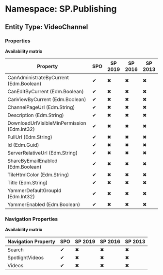 # Namespace: SP.Publishing

## Entity Type: VideoChannel

### Properties

**Availability matrix**

Property | SPO | SP 2019 | SP 2016 | SP 2013
----------|-----|---------|---------|--------
CanAdministrateByCurrent (Edm.Boolean) | ✔ | ✖ | ✖ | ✖
CanEditByCurrent (Edm.Boolean) | ✔ | ✖ | ✖ | ✖
CanViewByCurrent (Edm.Boolean) | ✔ | ✖ | ✖ | ✖
ChannelPageUrl (Edm.String) | ✔ | ✖ | ✖ | ✖
Description (Edm.String) | ✔ | ✖ | ✖ | ✖
DownloadUrlVisibleMinPermission (Edm.Int32) | ✔ | ✖ | ✖ | ✖
FullUrl (Edm.String) | ✔ | ✖ | ✖ | ✖
Id (Edm.Guid) | ✔ | ✖ | ✖ | ✖
ServerRelativeUrl (Edm.String) | ✔ | ✖ | ✖ | ✖
ShareByEmailEnabled (Edm.Boolean) | ✔ | ✖ | ✖ | ✖
TileHtmlColor (Edm.String) | ✔ | ✖ | ✖ | ✖
Title (Edm.String) | ✔ | ✖ | ✖ | ✖
YammerDefaultGroupId (Edm.Int32) | ✔ | ✖ | ✖ | ✖
YammerEnabled (Edm.Boolean) | ✔ | ✖ | ✖ | ✖

### Navigation Properties

**Availability matrix**

Navigation Property | SPO | SP 2019 | SP 2016 | SP 2013
----------|-----|---------|---------|--------
Search | ✔ | ✖ | ✖ | ✖
SpotlightVideos | ✔ | ✖ | ✖ | ✖
Videos | ✔ | ✖ | ✖ | ✖
